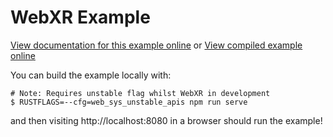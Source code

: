 # WebXR Example

[View documentation for this example online][dox] or [View compiled example
online][compiled]

[compiled]: https://rustwasm.github.io/wasm-bindgen/exbuild/webxr/
[dox]: https://rustwasm.github.io/docs/wasm-bindgen/examples/webxr.html

You can build the example locally with:

```
# Note: Requires unstable flag whilst WebXR in development
$ RUSTFLAGS=--cfg=web_sys_unstable_apis npm run serve
```

and then visiting http://localhost:8080 in a browser should run the example!
